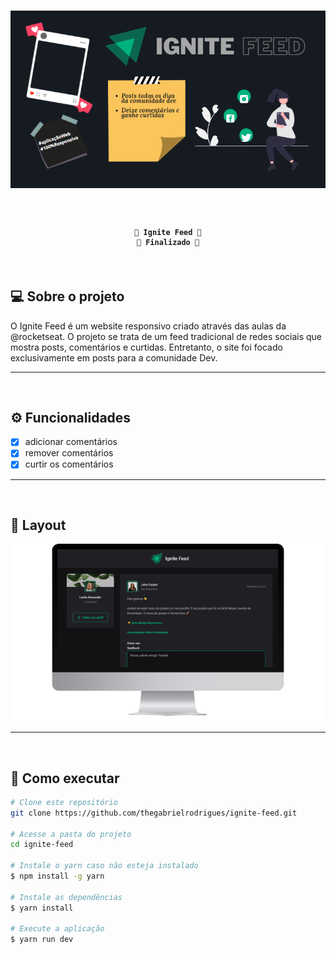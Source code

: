 <h1 align="center">
  <img alt="Banner" src="./assets/banner.png">
</h1>

<br>

<h4 align="center">

    🚧 Ignite Feed 💚
    🚧 Finalizado 🦾
</h4>

<br>

## 💻 Sobre o projeto
O Ignite Feed é um website responsivo criado através das aulas da @rocketseat. O projeto se trata de um feed tradicional de redes sociais que mostra posts, comentários e curtidas. Entretanto, o site foi focado exclusivamente em posts para a comunidade Dev.

---
<br>

## ⚙️ Funcionalidades
- [x] adicionar comentários
- [x] remover comentários
- [x] curtir os comentários

---
<br>

## 🎨 Layout
<div align="center">
  <img alt="Ignite Feed" src="./assets/ignite-feed.png">
</div>

---
<br>

## 🚀 Como executar 
```bash
# Clone este repositório
git clone https://github.com/thegabrielrodrigues/ignite-feed.git

# Acesse a pasta do projeto
cd ignite-feed

# Instale o yarn caso não esteja instalado
$ npm install -g yarn

# Instale as dependências
$ yarn install

# Execute a aplicação
$ yarn run dev
```

